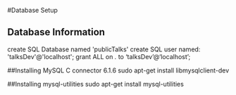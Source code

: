 #Database Setup

## Database Information
create SQL Database named 'publicTalks'
create SQL user named: 'talksDev'@'localhost';
grant ALL on *.* to ‘talksDev’@‘localhost’;

##Installing MySQL C connector 6.1.6
sudo apt-get install libmysqlclient-dev

##Installing mysql-utilities
sudo apt-get install mysql-utilities
